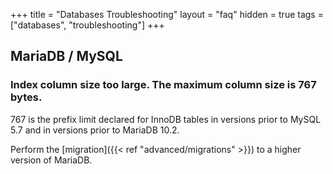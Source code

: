 +++
title = "Databases Troubleshooting"
layout = "faq"
hidden = true
tags = ["databases", "troubleshooting"]
+++

## MariaDB / MySQL

### Index column size too large. The maximum column size is 767 bytes.

767 is the prefix limit declared for InnoDB tables in versions prior to MySQL 5.7 and in versions prior to MariaDB 10.2.

Perform the [migration]({{< ref "advanced/migrations" >}}) to a higher version of MariaDB.
